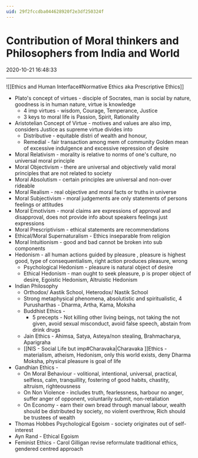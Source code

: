 ```yaml
---
uid: 29f2fccdba044628920f2e3df250324f
---
```


# Contribution of Moral thinkers and Philosophers from India and World
2020-10-21 16:48:33
            
---


![[Ethics and Human Interface#Normative Ethics aka Prescriptive Ethics]]
-   Plato's concept of virtues - disciple of Socrates, man is social by nature, goodness is in human nature, virtue is knowledge
    -   4 imp virtues - wisdom, Courage, Temperance, Justice
    -   3 keys to moral life is Passion, Spirit, Rationality
-   Aristotelian Concept of Virtue - motives and values are also imp, considers Justice as supreme virtue divides into
    -   Distributive - equitable distri of wealth and honour,
    -   Remedial - fair transaction among mem of community
 Golden mean of excessive indulgence and excessive repression of desire
-   Moral Relativism - morality is relative to norms of one's culture, no universal moral principle
-   Moral Objectivism - there are universal and objectively valid moral principles that are not related to society
-   Moral Absolutism - certain principles are universal and non-over rideable
-   Moral Realism - real objective and moral facts or truths in universe
-   Moral Subjectivism - moral judgements are only statements of persons feelings or attitudes
-   Moral Emotivism - moral claims are expressions of approval and disapproval, does not provide info about speakers feelings just expressions
-   Moral Prescriptivism - ethical statements are recommendations
-   Ethical/Moral Supernaturalism - Ethics inseparable from religion
-   Moral Intuitionism - good and bad cannot be broken into sub components
-   Hedonism - all human actions guided by pleasure , pleasure is highest good, type of consequentialism, right action produces pleasure, wrong
    -   Psychological Hedonism - pleasure is natural object of desire
    -   Ethical Hedonism - man ought to seek pleasure, p is proper object of desire, Egoistic Hedonism, Altruistic Hedonism
-   Indian Philosophy
    -   Orthodox/ Aastik School, Heterodox/ Nastik School
    -   Strong metaphysical phenomena, absolutistic and spiritualistic, 4 Purusharthas - Dharma, Artha, Kama, Moksha
    -   Buddhist Ethics -
        -   5 precepts - Not killing other living beings, not taking the not given, avoid sexual misconduct, avoid false speech, abstain from drink drugs
    -   Jain Ethics - Ahimsa, Satya, Asteya/non stealing, Brahmacharya, Aparigraha
    -   [[NIS - Social Life but imp#Charavaka|Charavaka ]]Ethics - materialism, atheism, Hedonism, only this world exists, deny Dharma Moksha, physical pleasure is goal of life
-   Gandhian Ethics -
    -   On Moral Behaviour - volitional, intentional, universal, practical, selfless, calm, tranquillity, fostering of good habits, chastity, altruism, righteousness
    -   On Non Violence - includes truth, fearlessness, harbour no anger, suffer anger of opponent, voluntarily submit, non-retaliation
    -   On Economy - earn their own bread through manual labour, wealth should be distributed by society, no violent overthrow, Rich should be trustees of wealth
-   Thomas Hobbes Psychological Egoism - society originates out of self-interest
-   Ayn Rand - Ethical Egoism
-   Feminist Ethics - Carol Gilligan revise reformulate traditional ethics, gendered centred approach
 





